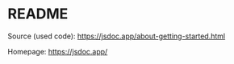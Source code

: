 # README

Source (used code): https://jsdoc.app/about-getting-started.html

Homepage: https://jsdoc.app/
